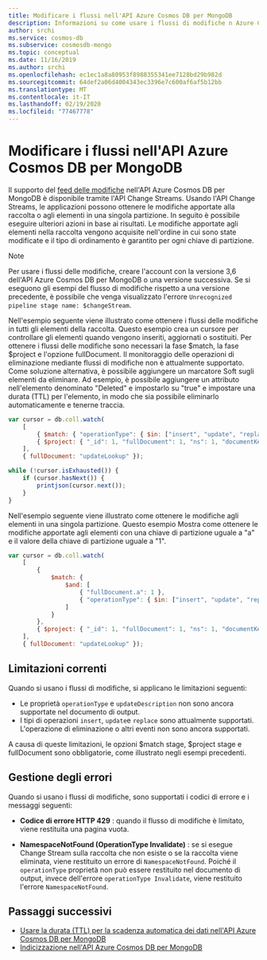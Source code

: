 ```yaml
---
title: Modificare i flussi nell'API Azure Cosmos DB per MongoDB
description: Informazioni su come usare i flussi di modifiche n Azure Cosmos DB API per MongoDB per ottenere le modifiche apportate ai dati.
author: srchi
ms.service: cosmos-db
ms.subservice: cosmosdb-mongo
ms.topic: conceptual
ms.date: 11/16/2019
ms.author: srchi
ms.openlocfilehash: ec1ec1a8a80953f8988355341ee7128bd29b982d
ms.sourcegitcommit: 64def2a06d4004343ec3396e7c600af6af5b12bb
ms.translationtype: MT
ms.contentlocale: it-IT
ms.lasthandoff: 02/19/2020
ms.locfileid: "77467778"
---
```

# <a name="change-streams-in-azure-cosmos-dbs-api-for-mongodb"></a>Modificare i flussi nell'API Azure Cosmos DB per MongoDB

Il supporto del [feed delle modifiche](change-feed.md) nell'API Azure Cosmos DB per MongoDB è disponibile tramite l'API Change Streams. Usando l'API Change Streams, le applicazioni possono ottenere le modifiche apportate alla raccolta o agli elementi in una singola partizione. In seguito è possibile eseguire ulteriori azioni in base ai risultati. Le modifiche apportate agli elementi nella raccolta vengono acquisite nell'ordine in cui sono state modificate e il tipo di ordinamento è garantito per ogni chiave di partizione.

> [!NOTE]
> Per usare i flussi delle modifiche, creare l'account con la versione 3,6 dell'API Azure Cosmos DB per MongoDB o una versione successiva. Se si eseguono gli esempi del flusso di modifiche rispetto a una versione precedente, è possibile che venga visualizzato l'errore `Unrecognized pipeline stage name: $changeStream`. 

Nell'esempio seguente viene illustrato come ottenere i flussi delle modifiche in tutti gli elementi della raccolta. Questo esempio crea un cursore per controllare gli elementi quando vengono inseriti, aggiornati o sostituiti. Per ottenere i flussi delle modifiche sono necessari la fase $match, la fase $project e l'opzione fullDocument. Il monitoraggio delle operazioni di eliminazione mediante flussi di modifiche non è attualmente supportato. Come soluzione alternativa, è possibile aggiungere un marcatore Soft sugli elementi da eliminare. Ad esempio, è possibile aggiungere un attributo nell'elemento denominato "Deleted" e impostarlo su "true" e impostare una durata (TTL) per l'elemento, in modo che sia possibile eliminarlo automaticamente e tenerne traccia.

```javascript
var cursor = db.coll.watch(
    [
        { $match: { "operationType": { $in: ["insert", "update", "replace"] } } },
        { $project: { "_id": 1, "fullDocument": 1, "ns": 1, "documentKey": 1 } }
    ],
    { fullDocument: "updateLookup" });

while (!cursor.isExhausted()) {
    if (cursor.hasNext()) {
        printjson(cursor.next());
    }
}
```

Nell'esempio seguente viene illustrato come ottenere le modifiche agli elementi in una singola partizione. Questo esempio Mostra come ottenere le modifiche apportate agli elementi con una chiave di partizione uguale a "a" e il valore della chiave di partizione uguale a "1".

```javascript
var cursor = db.coll.watch(
    [
        { 
            $match: { 
                $and: [
                    { "fullDocument.a": 1 }, 
                    { "operationType": { $in: ["insert", "update", "replace"] } }
                ]
            }
        },
        { $project: { "_id": 1, "fullDocument": 1, "ns": 1, "documentKey": 1} }
    ],
    { fullDocument: "updateLookup" });

```

## <a name="current-limitations"></a>Limitazioni correnti

Quando si usano i flussi di modifiche, si applicano le limitazioni seguenti:

* Le proprietà `operationType` e `updateDescription` non sono ancora supportate nel documento di output.
* I tipi di operazioni `insert`, `update`e `replace` sono attualmente supportati. L'operazione di eliminazione o altri eventi non sono ancora supportati.

A causa di queste limitazioni, le opzioni $match stage, $project stage e fullDocument sono obbligatorie, come illustrato negli esempi precedenti.

## <a name="error-handling"></a>Gestione degli errori

Quando si usano i flussi di modifiche, sono supportati i codici di errore e i messaggi seguenti:

* **Codice di errore HTTP 429** : quando il flusso di modifiche è limitato, viene restituita una pagina vuota.

* **NamespaceNotFound (OperationType Invalidate)** : se si esegue Change Stream sulla raccolta che non esiste o se la raccolta viene eliminata, viene restituito un errore di `NamespaceNotFound`. Poiché il `operationType` proprietà non può essere restituito nel documento di output, invece dell'errore `operationType Invalidate`, viene restituito l'errore `NamespaceNotFound`.

## <a name="next-steps"></a>Passaggi successivi

* [Usare la durata (TTL) per la scadenza automatica dei dati nell'API Azure Cosmos DB per MongoDB](mongodb-time-to-live.md)
* [Indicizzazione nell'API Azure Cosmos DB per MongoDB](mongodb-indexing.md)
